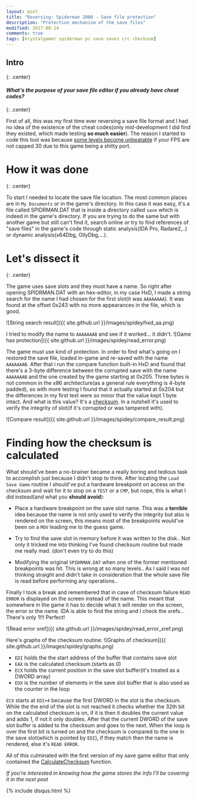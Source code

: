 ```yaml
---
layout: post
title: "Reversing: Spiderman 2000 - Save file protection"
description: "Protection mechanism of the save files"
modified: 2017-08-14
comments: true
tags: [krystalgamer spiderman pc save saves crc checksum]
---
```


## Intro
{: .center}

#### *What's the purpose of your save file editor if you already have cheat codes?*
{: .center}

First of all, this was my first time ever reversing a save file format and I had no idea of the existence of the cheat codes(only mid-development I did find they existed, which made testing **so much easier**). The reason I started to code this tool was because [some levels become unbeatable](https://www.youtube.com/watch?v=jBqtWnFQX5Y) if your FPS are not capped 30 due to this game being a shitty port.

# How it was done
{: .center}

To start I needed to locate the save file location. The most common places are in `My Documents` or in the game's directory. In this case it was easy, it's a file called SPIDRMAN.DAT that is inside a directory called `save` which is indeed in the game's directory. If you are trying to do the same but with another game but still can't find it, search online or try to find references of "save files" in the game's code through static analysis(IDA Pro, Radare2,..) or dynamic analysis(x64Dbg, OllyDbg,...). 

# Let's dissect it
{: .center}

The game uses save slots and they must have a name. So right after opening SPIDRMAN.DAT with an hex-editor, in my case HxD, I made a string search for the name I had chosen for the first slot(it was `AAAAAAAA`). It was found at the offset 0x243 with no more appearances in the file, which is good.

![String search result]({{ site.github.url }}/images/spidey/hxd_aa.png)

I tried to modify the name to `AAAAAAAB` and see if it worked... it didn't.
![Game has protection]({{ site.github.url }}/images/spidey/read_error.png)

The game must use kind of protection. In order to find what's going on I restored the save file, loaded in-game and re-saved with the name `AAAAAAAB`. After that i run the compare function built-in HxD and found that there's a 3-byte difference between the corrupted save with the name `AAAAAAAB` and the one created by the game starting at 0x205. Three bytes is not common in the x86 architecture(as a general rule everything is 4-byte padded), so with more testing I found that it actually started at 0x204 but the differences in my first test were so minor that the value kept 1 byte intact. And what is this value? It's a [checksum](https://en.wikipedia.org/wiki/Checksum). In a nutshell it's used to verify the integrity of slot(if it's corrupted or was tampered with). 

![Compare result]({{ site.github.url }}/images/spidey/compare_result.png)

# Finding how the checksum is calculated

What should've been a no-brainer became a really boring and tedious task to accomplish just because I didn't stop to think. After locating the `Load Save Game` routine I should've put a hardware breakpoint on access on the checksum and wait for it to stop on a `TEST` or a `CMP`, but nope, this is what I did instead(and what you **should avoid**):

* Place a hardware breakpoint on the save slot name. This was a **terrible** idea because the name is not only used to verify the integrity but also is rendered on the screen, this means most of the breakpoints would've been on a `MOV` leading me to the guess game.

* Try to find the save slot in memory before it was written to the disk.. Not only it tricked me into thinking I've found checksum routine but made me really mad. (don't even try to do this)

* Modifying the original `SPIDRMAN.DAT` when one of the former mentioned breakpoints was hit. This is wrong at so many levels.. As I said I was not thinking straight and didn't take in consideration that the whole save file is read before performing any operations..

Finally I took a break and remembered that in case of checksum failure `READ ERROR` is displayed on the screen instead of the name. This meant that somewhere in the game it has to decide what it will render on the screen, the error or the name. IDA is able to find the string and I check the xrefs... There's only 1!!! Perfect!

![Read error xref]({{ site.github.url }}/images/spidey/read_error_xref.png)

Here's graphs of the checksum routine:
![Graphs of checksum]({{ site.github.url }}/images/spidey/graphs.png)

* `EDI` holds the the start address of the buffer that contains save slot
* `EAX` is the calculated checksum.(starts as 0)
* `ECX` holds the current position in the save slot buffer(it's treated as a DWORD array)
* `EDX` is the number of elements in the save slot buffer that is also used as the counter in the loop
 
`ECX` starts at `EDI+4` because the first DWORD in the slot is the checksum. While the the end of the slot is not reached it checks whether the 32th bit on the calculated checksum is on, if it is then it doubles the current value and adds 1, if not it only doubles. After that the current DWORD of the save slot buffer is added to the checksum and goes to the next. When the loop is over the first bit is turned on and the checksum is compared to the one in the save slot(which is pointed by `EDI`), if they match then the name is rendered, else it's `READ ERROR`. 

All of this culminated with the first version of my save game editor that only contained the [CalculateChecksum](https://github.com/krystalgamer/spidey-tools/blob/master/save_editor/save.c#L35-L50) function.

*If you're interested in knowing how the game stores the info I'll be covering it in the next post*


{% include disqus.html %}

